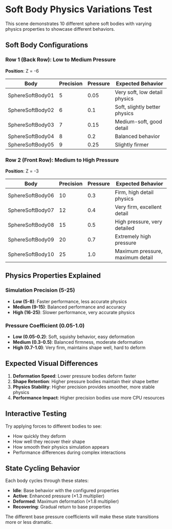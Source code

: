 # Soft Body Physics Variations Test

This scene demonstrates 10 different sphere soft bodies with varying physics properties to showcase different behaviors.

## Soft Body Configurations

### Row 1 (Back Row): Low to Medium Pressure
**Position**: Z = -6

| Body | Precision | Pressure | Expected Behavior |
|------|-----------|----------|-------------------|
| SphereSoftBody01 | 5 | 0.05 | Very soft, low detail physics |
| SphereSoftBody02 | 6 | 0.1 | Soft, slightly better physics |
| SphereSoftBody03 | 7 | 0.15 | Medium-soft, good detail |
| SphereSoftBody04 | 8 | 0.2 | Balanced behavior |
| SphereSoftBody05 | 9 | 0.25 | Slightly firmer |

### Row 2 (Front Row): Medium to High Pressure  
**Position**: Z = -3

| Body | Precision | Pressure | Expected Behavior |
|------|-----------|----------|-------------------|
| SphereSoftBody06 | 10 | 0.3 | Firm, high detail physics |
| SphereSoftBody07 | 12 | 0.4 | Very firm, excellent detail |
| SphereSoftBody08 | 15 | 0.5 | High pressure, very detailed |
| SphereSoftBody09 | 20 | 0.7 | Extremely high pressure |
| SphereSoftBody10 | 25 | 1.0 | Maximum pressure, maximum detail |

## Physics Properties Explained

### Simulation Precision (5-25)
- **Low (5-8)**: Faster performance, less accurate physics
- **Medium (9-15)**: Balanced performance and accuracy
- **High (16-25)**: Slower performance, very accurate physics

### Pressure Coefficient (0.05-1.0)
- **Low (0.05-0.2)**: Soft, squishy behavior, easy deformation
- **Medium (0.3-0.5)**: Balanced firmness, moderate deformation
- **High (0.7-1.0)**: Very firm, maintains shape well, hard to deform

## Expected Visual Differences

1. **Deformation Speed**: Lower pressure bodies deform faster
2. **Shape Retention**: Higher pressure bodies maintain their shape better
3. **Physics Stability**: Higher precision provides smoother, more stable physics
4. **Performance Impact**: Higher precision bodies use more CPU resources

## Interactive Testing

Try applying forces to different bodies to see:
- How quickly they deform
- How well they recover their shape
- How smooth their physics simulation appears
- Performance differences during complex interactions

## State Cycling Behavior

Each body cycles through these states:
- **Idle**: Base behavior with the configured properties
- **Active**: Enhanced pressure (×1.3 multiplier)
- **Deformed**: Maximum deformation (×1.8 multiplier)  
- **Recovering**: Gradual return to base properties

The different base pressure coefficients will make these state transitions more or less dramatic.
